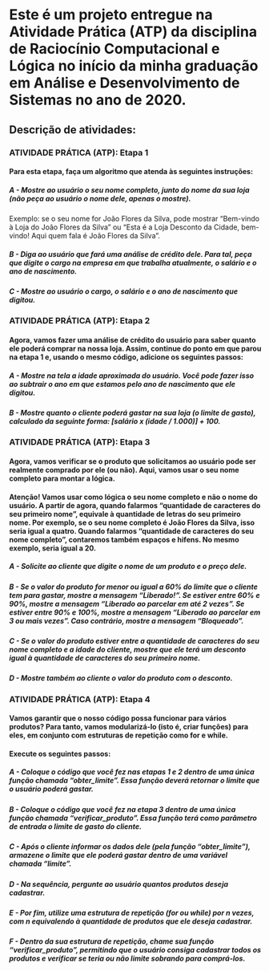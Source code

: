 # Este é um projeto entregue na Atividade Prática (ATP) da disciplina de Raciocínio Computacional e Lógica no início da minha graduação em Análise e Desenvolvimento de Sistemas no ano de 2020.

## Descrição de atividades:
### ATIVIDADE PRÁTICA (ATP): Etapa 1
#### Para esta etapa, faça um algoritmo que atenda às seguintes instruções:
##### A - Mostre ao usuário o seu nome completo, junto do nome da sua loja (não peça ao usuário o nome dele, apenas o mostre).
Exemplo: se o seu nome for João Flores da Silva, pode mostrar “Bem-vindo à Loja do João Flores da Silva” ou “Esta é a Loja Desconto da Cidade, bem-vindo! Aqui quem fala é João Flores da Silva”.
##### B - Diga ao usuário que fará uma análise de crédito dele. Para tal, peça que digite o cargo na empresa em que trabalha atualmente, o salário e o ano de nascimento.
##### C - Mostre ao usuário o cargo, o salário e o ano de nascimento que digitou.

### ATIVIDADE PRÁTICA (ATP): Etapa 2
#### Agora, vamos fazer uma análise de crédito do usuário para saber quanto ele poderá comprar na nossa loja. Assim, continue do ponto em que parou na etapa 1 e, usando o mesmo código, adicione os seguintes passos:
##### A - Mostre na tela a idade aproximada do usuário. Você pode fazer isso ao subtrair o ano em que estamos pelo ano de nascimento que ele digitou.
##### B - Mostre quanto o cliente poderá gastar na sua loja (o limite de gasto), calculado da seguinte forma: [salário x (idade / 1.000)] + 100.

### ATIVIDADE PRÁTICA (ATP): Etapa 3
#### Agora, vamos verificar se o produto que solicitamos ao usuário pode ser realmente comprado por ele (ou não). Aqui, vamos usar o seu nome completo para montar a lógica.
#### Atenção! Vamos usar como lógica o seu nome completo e não o nome do usuário. A partir de agora, quando falarmos “quantidade de caracteres do seu primeiro nome”, equivale à quantidade de letras do seu primeiro nome. Por exemplo, se o seu nome completo é João Flores da Silva, isso seria igual a quatro. Quando falarmos “quantidade de caracteres do seu nome completo”, contaremos também espaços e hifens. No mesmo exemplo, seria igual a 20.
##### A - Solicite ao cliente que digite o nome de um produto e o preço dele.
##### B - Se o valor do produto for menor ou igual a 60% do limite que o cliente tem para gastar, mostre a mensagem “Liberado!”. Se estiver entre 60% e 90%, mostre a mensagem “Liberado ao parcelar em até 2 vezes”. Se estiver entre 90% e 100%, mostre a mensagem “Liberado ao parcelar em 3 ou mais vezes”. Caso contrário, mostre a mensagem “Bloqueado”.
##### C - Se o valor do produto estiver entre a quantidade de caracteres do seu nome completo e a idade do cliente, mostre que ele terá um desconto igual à quantidade de caracteres do seu primeiro nome.
##### D - Mostre também ao cliente o valor do produto com o desconto.

### ATIVIDADE PRÁTICA (ATP): Etapa 4
#### Vamos garantir que o nosso código possa funcionar para vários produtos? Para tanto, vamos modularizá-lo (isto é, criar funções) para eles, em conjunto com estruturas de repetição como for e while.
#### Execute os seguintes passos:
##### A - Coloque o código que você fez nas etapas 1 e 2 dentro de uma única função chamada “obter_limite”. Essa função deverá retornar o limite que o usuário poderá gastar.
##### B - Coloque o código que você fez na etapa 3 dentro de uma única função chamada “verificar_produto”. Essa função terá como parâmetro de entrada o limite de gasto do cliente.
##### C - Após o cliente informar os dados dele (pela função “obter_limite”), armazene o limite que ele poderá gastar dentro de uma variável chamada “limite”.
##### D - Na sequência, pergunte ao usuário quantos produtos deseja cadastrar.
##### E - Por fim, utilize uma estrutura de repetição (for ou while) por n vezes, com n equivalendo à quantidade de produtos que ele deseja cadastrar.
##### F - Dentro da sua estrutura de repetição, chame sua função “verificar_produto”, permitindo que o usuário consiga cadastrar todos os produtos e verificar se teria ou não limite sobrando para comprá-los.


